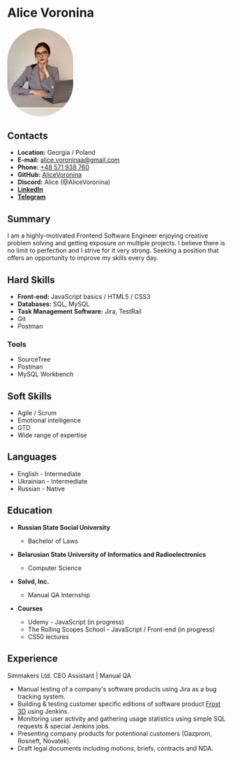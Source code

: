 # Alice Voronina
<img src="/images/CV.jpg" width="30%" style="border-radius: 100px" />

## Contacts
* **Location:** Georgia / Poland
* **E-mail:** [alice.voroninaa@gmail.com](mailto:alice.voroninaa@gmail.com)
* **Phone:** [+48 571 938 760](tel:+48571938760)
* **GitHub:** [AliceVoronina](https://github.com/AliceVoronina)
* **Discord:** Alice (@AliceVoronina)
* **[LinkedIn](https://www.linkedin.com/in/alice-voronina/)** 
* **[Telegram](https://t.me/makemecaps)**


## Summary
I am a highly-motivated Frontend Software Engineer enjoying creative problem solving and getting exposure on multiple projects.
I believe there is no limit to perfection and I strive for it very strong. Seeking a position that offers an opportunity to improve my skills every day. 


## Hard Skills
* **Front-end:** JavaScript basics / HTML5 / CSS3
* **Databases:** SQL, MySQL
* **Task Management Software:** Jira, TestRail
* Git
* Postman

### Tools
* SourceTree
* Postman
* MySQL Workbench

## Soft Skills
* Agile / Scrum
* Emotional intelligence
* GTD
* Wide range of expertise


## Languages
* English - Intermediate
* Ukrainian - Intermediate
* Russian - Native


## Education
* **Russian State Social University**
  * Bachelor of Laws

* **Belarusian State University of Informatics and Radioelectronics**
  * Computer Science

* **Solvd, Inc.**
  * Manual QA Internship

* **Courses** 
  * Udemy - JavaScript (in progress)
  * The Rolling Scopes School - JavaScript / Front-end (in progress)
  * CS50 lectures


## Experience
Simmakers Ltd.
CEO Assistant | Manual QA 
* Manual testing of a company's software products using Jira as a bug tracking system.
* Building & testing customer specific editions of software product [Frost 3D](https://frost3d.ru/eng/) using Jenkins.
* Monitoring user activity and gathering usage statistics using simple SQL requests & special Jenkins jobs.
* Presenting company products for potentional customers (Gazprom, Rosneft, Novatek).
* Draft legal documents including motions, briefs, contracts and NDA.
